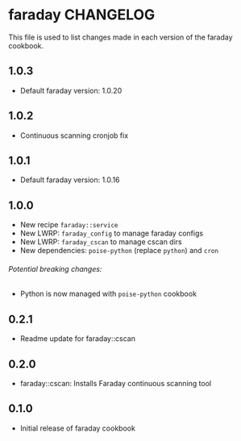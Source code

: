 faraday CHANGELOG
=================

This file is used to list changes made in each version of the faraday cookbook.

1.0.3
-----
- Default faraday version: 1.0.20

1.0.2
-----
- Continuous scanning cronjob fix

1.0.1
-----
- Default faraday version: 1.0.16

1.0.0
-----
- New recipe `faraday::service`
- New LWRP: `faraday_config` to manage faraday configs
- New LWRP: `faraday_cscan` to manage cscan dirs
- New dependencies: `poise-python` (replace `python`) and `cron`

###### Potential breaking changes:
- Python is now managed with `poise-python` cookbook

0.2.1
-----
- Readme update for faraday::cscan

0.2.0
-----
- faraday::cscan: Installs Faraday continuous scanning tool

0.1.0
-----
- Initial release of faraday cookbook
